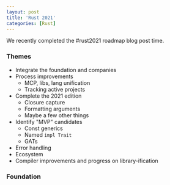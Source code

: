 ```yaml
---
layout: post
title: 'Rust 2021'
categories: [Rust]
---
```


We recently completed the #rust2021 roadmap blog post time. 

### Themes

* Integrate the foundation and companies
* Process improvements
    * MCP, libs, lang unification
    * Tracking active projects
* Complete the 2021 edition
    * Closure capture
    * Formatting arguments
    * Maybe a few other things
* Identify "MVP" candidates
    * Const generics
    * Named `impl Trait`
    * GATs
* Error handling
* Ecosystem
* Compiler improvements and progress on library-ification

### Foundation

### 